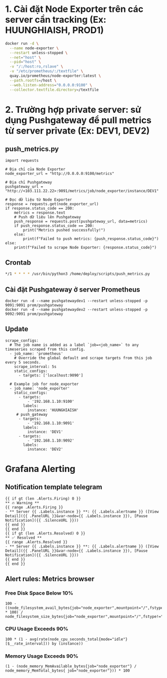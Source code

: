 
# 1. Cài đặt Node Exporter trên các server cần tracking (Ex: HUUNGHIAISH, PROD1)
```bash
docker run -d \
  --name node-exporter \
  --restart unless-stopped \
  --net="host" \
  --pid="host" \
  -v "/:/host:ro,rslave" \
  -v "/etc/prometheus/:/textfile" \
  quay.io/prometheus/node-exporter:latest \
  --path.rootfs=/host \
  --web.listen-address="0.0.0.0:9100" \
  --collector.textfile.directory=/textfile
```
# 2. Trường hợp private server: sử dụng Pushgateway  để pull metrics từ server private (Ex: DEV1, DEV2)
## push_metrics.py
```
import requests

# Địa chỉ của Node Exporter
node_exporter_url = "http://0.0.0.0:9100/metrics"

# Địa chỉ Pushgateway
pushgateway_url = "http://<103.111.22.22>:9091/metrics/job/node_exporter/instance/DEV1"

# Đọc dữ liệu từ Node Exporter
response = requests.get(node_exporter_url)
if response.status_code == 200:
    metrics = response.text
    # Push dữ liệu lên Pushgateway
    push_response = requests.post(pushgateway_url, data=metrics)
    if push_response.status_code == 200:
        print("Metrics pushed successfully!")
    else:
        print(f"Failed to push metrics: {push_response.status_code}")
else:
    print(f"Failed to scrape Node Exporter: {response.status_code}")
```
## Crontab
```bash
*/1 * * * * /usr/bin/python3 /home/deploy/scripts/push_metrics.py
```

## Cài đặt Pushgateway ở server Prometheus
```
docker run -d --name pushgatewaydev1 --restart unless-stopped -p 9091:9091 prom/pushgateway
docker run -d --name pushgatewaydev2 --restart unless-stopped -p 9092:9091 prom/pushgateway
```

## Update 
```
scrape_configs:
  # The job name is added as a label `job=<job_name>` to any timeseries scraped from this config.
  - job_name: 'prometheus'
    # Override the global default and scrape targets from this job every 5 seconds.
    scrape_interval: 5s
    static_configs:
      - targets: ['localhost:9090']

  # Example job for node_exporter
  - job_name: 'node_exporter'
    static_configs:
      - targets:
          - '192.168.1.10:9100'
        labels:
          instance: 'HUUNGHIAISH'
     # push_gateway
      - targets:
          - '192.168.1.10:9091'
        labels:
          instance: 'DEV1'
      - targets:
          - '192.168.1.10:9092'
        labels:
          instance: 'DEV2'
```

# Grafana Alerting
## Notification template telegram
```
{{ if gt (len .Alerts.Firing) 0 }}
** 🔥 Warning **
{{ range .Alerts.Firing }}
- ** Server {{ .Labels.instance }} **: {{ .Labels.alertname }} ([View Detail]({{ .PanelURL }}&var-node={{ .Labels.instance }}), [Pause Notification]({{ .SilenceURL }}))
{{ end }}
{{ end }}
{{ if gt (len .Alerts.Resolved) 0 }}
** ✅ Resolved **
{{ range .Alerts.Resolved }}
- ** Server {{ .Labels.instance }} **: {{ .Labels.alertname }} ([View Detail]({{ .PanelURL }}&var-node={{ .Labels.instance }}), [Pause Notification]({{ .SilenceURL }}))
{{ end }}
{{ end }}
```
## Alert rules: Metrics browser
### Free Disk Space Below 10%
```
100 - ((node_filesystem_avail_bytes{job="node_exporter",mountpoint="/",fstype!="rootfs"} * 100) / node_filesystem_size_bytes{job="node_exporter",mountpoint="/",fstype!="rootfs"})
```
### CPU Usage Exceeds 90%
```
100 * (1 - avg(rate(node_cpu_seconds_total{mode="idle"}[$__rate_interval])) by (instance))
```
### Memory Usage Exceeds 90%
```
(1 - (node_memory_MemAvailable_bytes{job="node_exporter"} / node_memory_MemTotal_bytes{ job="node_exporter"})) * 100
```